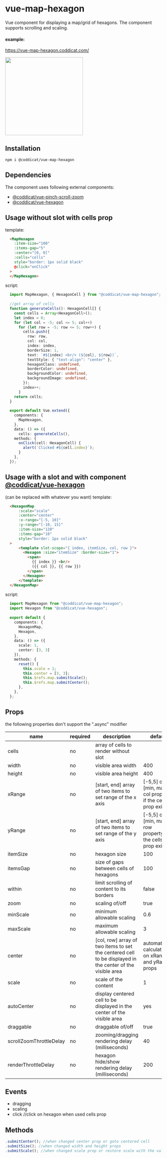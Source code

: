 # vue-map-hexagon
Vue component for displaying a map/grid of hexagons. The component supports scrolling and scaling.

#### example:
https://vue-map-hexagon.coddicat.com/

<img src="https://github.com/coddicat/vue-map-hexagon/blob/master/example/map-hexagon.gif" width="250"/>

## Installation
```
npm i @coddicat/vue-map-hexagon
```

## Dependencies
The component uses following external components:
- <a href="https://github.com/coddicat/vue-pinch-scroll-zoom">@coddicat/vue-pinch-scroll-zoom</a>
- <a href="https://github.com/coddicat/vue-hexagon">@coddicat/vue-hexagon</a>

## Usage without slot with cells prop
template:
```html
  <MapHexagon
    :item-size="100"
    :items-gap="5"
    :center="[0, 0]"
    :cells="cells"
    style="border: 1px solid black"
    @click="onClick"
  >
  </MapHexagon>
```

script:
```ts
  import MapHexagon, { HexagonCell } from "@coddicat/vue-map-hexagon";
  
  //get array of cells
  function generateCells(): HexagonCell[] {
    const cells = Array<HexagonCell>();
    let index = 0;
    for (let col = -5; col <= 5; col++)
      for (let row = -5; row <= 5; row++) {
        cells.push({
          row: row,
          col: col,
          index: index,
          borderSize: 1,
          text: `#${index} <br/> (${col}, ${row})`,
          textStyle: { "text-align": "center" },
          hexagonClass: undefined,
          borderColor: undefined,
          backgroundColor: undefined,
          backgroundImage: undefined,
        });
        index++;
      }
    return cells;
  }
      
  export default Vue.extend({
    components: {
      MapHexagon,
    },
    data: () => ({
      cells: generateCells(),
    methods: {
      onClick(cell: HexagonCell) {
        alert(`Clicked #${cell.index}`);
      }
    },
  });
```

## Usage with a slot and with component <a href="https://github.com/coddicat/vue-hexagon">@coddicat/vue-hexagon</a> 
(can be replaced with whatever you want)
template:
```html
  <HexagonMap
      :scale="scale"
      :center="center"
      :x-range="[-5, 10]"
      :y-range="[-10, 15]"
      :item-size="120"
      :items-gap="10"
      style="border: 1px solid black"
  >
      <template slot-scope="{ index, itemSize, col, row }">
        <Hexagon :size="itemSize" :border-size="1">
          <span>
            {{ index }} <br/> 
            ({{ col }}, {{ row }})
          </span>
        </Hexagon>
      </template>
  </HexagonMap>

```

script:
```ts
  import MapHexagon from "@coddicat/vue-map-hexagon";
  import Hexagon from "@coddicat/vue-hexagon";
  
  export default {
    components: {
      HexagonMap,
      Hexagon,
    },
    data: () => ({
      scale: 1,
      center: [3, 3]
    }),
    methods: {
      reset() {
        this.scale = 1;
        this.center = [3, 3];
        this.$refs.map.submitScale();
        this.$refs.map.submitCenter();
      },
    },
  };  
```

## Props
the following properties don't support the ".async" modifier

|name|required|description|default|
|----|--------|-----------|-------|
|cells|no|array of cells to render without slot||
|width|no|visible area width|400|
|height|no|visible area height|400|
|xRange|no|[start, end] array of two items to set range of the x axis|[-5,5] or [min, max] col property, if the cells prop exists|
|yRange|no|[start, end] array of two items to set range of the y axis|[-5,5] or [min, max] row property, if the cells prop exists|
|itemSize|no|hexagon size|100|
|itemsGap|no|size of gaps between cells of hexagons|100|
|within|no|limit scrolling of content to its borders|false|
|zoom|no|scaling of/off|true|
|minScale|no|minimum allowable scaling|0.6|
|maxScale|no|maximum allowable scaling|3|
|center|no|[col, row] array of two items to set the centered cell to be displayed in the center of the visible area|automatically calculated on xRange and yRange props|
|scale|no|scale of the content|1|
|autoCenter|no|display centered cell to be displayed in the center of the visible area|yes|
|draggable|no|draggable of/off|true|
|scrollZoomThrottleDelay|no|zooming/dragging rendering delay (milliseconds)|40|
|renderThrottleDelay|no|hexagon hide/show rendering delay (milliseconds)|200|

## Events
- dragging
- scaling
- click //click on hexagon when used cells prop

## Methods
```ts
.submitCenter(); //when changed center prop or goto centered cell
.submitSize(); //when changed width and height props
.submitScale(); //when changed scale prop or restore scale with the value

```
